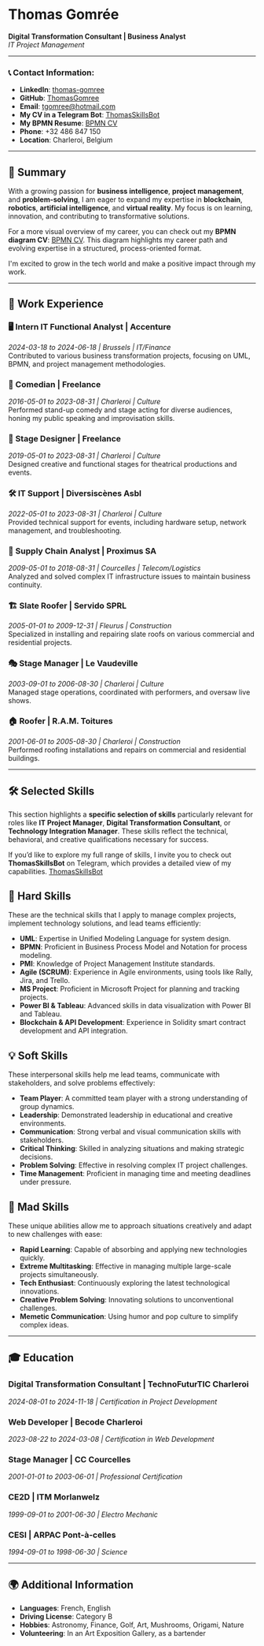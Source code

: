 # Thomas Gomrée

**Digital Transformation Consultant | Business Analyst**  
*IT Project Management*  

---

### 📞 Contact Information:
- **LinkedIn**: [thomas-gomree](https://www.linkedin.com/in/thomas-gomree/)
- **GitHub**: [ThomasGomree](https://github.com/tomboszko)
- **Email**: tgomree@hotmail.com
- **My CV in a Telegram Bot**: [ThomasSkillsBot](https://t.me/ThomasSkillsbot)
- **My BPMN Resume**: [BPMN CV](https://modeler.camunda.io/share/5d412c1d-dcff-4bc0-a708-d64c75ef9cf0)
- **Phone**: +32 486 847 150
- **Location**: Charleroi, Belgium

---

## 🎯 Summary

With a growing passion for **business intelligence**, **project management**, and **problem-solving**, I am eager to expand my expertise in **blockchain**, **robotics**, **artificial intelligence**, and **virtual reality**. My focus is on learning, innovation, and contributing to transformative solutions.

For a more visual overview of my career, you can check out my **BPMN diagram CV**: [BPMN CV](https://modeler.camunda.io/share/5d412c1d-dcff-4bc0-a708-d64c75ef9cf0). This diagram highlights my career path and evolving expertise in a structured, process-oriented format.

I'm excited to grow in the tech world and make a positive impact through my work.

---

## 💼 Work Experience

### 🖥️ Intern IT Functional Analyst | **Accenture**  
*2024-03-18 to 2024-06-18 | Brussels | IT/Finance*  
Contributed to various business transformation projects, focusing on UML, BPMN, and project management methodologies.

### 🎤 Comedian | **Freelance**  
*2016-05-01 to 2023-08-31 | Charleroi | Culture*  
Performed stand-up comedy and stage acting for diverse audiences, honing my public speaking and improvisation skills.

### 🎨 Stage Designer | **Freelance**  
*2019-05-01 to 2023-08-31 | Charleroi | Culture*  
Designed creative and functional stages for theatrical productions and events.

### 🛠️ IT Support | **Diversiscènes Asbl**  
*2022-05-01 to 2023-08-31 | Charleroi | Culture*  
Provided technical support for events, including hardware setup, network management, and troubleshooting.

### 🏢 Supply Chain Analyst | **Proximus SA**  
*2009-05-01 to 2018-08-31 | Courcelles | Telecom/Logistics*  
Analyzed and solved complex IT infrastructure issues to maintain business continuity.

### 🏗️ Slate Roofer | **Servido SPRL**  
*2005-01-01 to 2009-12-31 | Fleurus | Construction*  
Specialized in installing and repairing slate roofs on various commercial and residential projects.

### 🎭 Stage Manager | **Le Vaudeville**  
*2003-09-01 to 2006-08-30 | Charleroi | Culture*  
Managed stage operations, coordinated with performers, and oversaw live shows.

### 🏠 Roofer | **R.A.M. Toitures**  
*2001-06-01 to 2005-08-30 | Charleroi | Construction*  
Performed roofing installations and repairs on commercial and residential buildings.

---

## 🛠️ Selected Skills

This section highlights a **specific selection of skills** particularly relevant for roles like **IT Project Manager**, **Digital Transformation Consultant**, or **Technology Integration Manager**. These skills reflect the technical, behavioral, and creative qualifications necessary for success.

If you’d like to explore my full range of skills, I invite you to check out **ThomasSkillsBot** on Telegram, which provides a detailed view of my capabilities. [ThomasSkillsBot](https://t.me/ThomasSkillsbot)

## 🚀 Hard Skills

These are the technical skills that I apply to manage complex projects, implement technology solutions, and lead teams efficiently:

- **UML**: Expertise in Unified Modeling Language for system design.
- **BPMN**: Proficient in Business Process Model and Notation for process modeling.
- **PMI**: Knowledge of Project Management Institute standards.
- **Agile (SCRUM)**: Experience in Agile environments, using tools like Rally, Jira, and Trello.
- **MS Project**: Proficient in Microsoft Project for planning and tracking projects.
- **Power BI & Tableau**: Advanced skills in data visualization with Power BI and Tableau.
- **Blockchain & API Development**: Experience in Solidity smart contract development and API integration.

## 💡 Soft Skills

These interpersonal skills help me lead teams, communicate with stakeholders, and solve problems effectively:

- **Team Player**: A committed team player with a strong understanding of group dynamics.
- **Leadership**: Demonstrated leadership in educational and creative environments.
- **Communication**: Strong verbal and visual communication skills with stakeholders.
- **Critical Thinking**: Skilled in analyzing situations and making strategic decisions.
- **Problem Solving**: Effective in resolving complex IT project challenges.
- **Time Management**: Proficient in managing time and meeting deadlines under pressure.

## 🎨 Mad Skills

These unique abilities allow me to approach situations creatively and adapt to new challenges with ease:

- **Rapid Learning**: Capable of absorbing and applying new technologies quickly.
- **Extreme Multitasking**: Effective in managing multiple large-scale projects simultaneously.
- **Tech Enthusiast**: Continuously exploring the latest technological innovations.
- **Creative Problem Solving**: Innovating solutions to unconventional challenges.
- **Memetic Communication**: Using humor and pop culture to simplify complex ideas.

---

## 🎓 Education

### Digital Transformation Consultant | **TechnoFuturTIC Charleroi**  
*2024-08-01 to 2024-11-18 | Certification in Project Development*

### Web Developer | **Becode Charleroi**  
*2023-08-22 to 2024-03-08 | Certification in Web Development*

### Stage Manager | **CC Courcelles**  
*2001-01-01 to 2003-06-01 | Professional Certification*

### CE2D | **ITM Morlanwelz**  
*1999-09-01 to 2001-06-30 | Electro Mechanic*

### CESI | **ARPAC Pont-à-celles**  
*1994-09-01 to 1998-06-30 | Science*

---

## 🌍 Additional Information

- **Languages**: French, English  
- **Driving License**: Category B  
- **Hobbies**: Astronomy, Finance, Golf, Art, Mushrooms, Origami, Nature  
- **Volunteering**: In an Art Exposition Gallery, as a bartender

